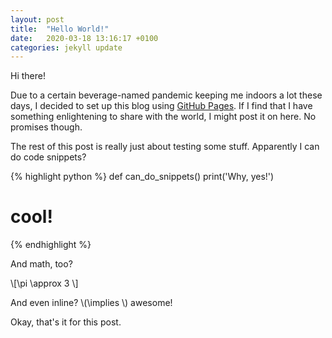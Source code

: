 ```yaml
---
layout: post
title:  "Hello World!"
date:   2020-03-18 13:16:17 +0100
categories: jekyll update
---
```

Hi there!

Due to a certain beverage-named pandemic keeping me indoors a lot these days, I decided to set up this blog using [GitHub Pages](https://pages.github.com/).
If I find that I have something enlightening to share with the world, I might post it on here. No promises though.

The rest of this post is really just about testing some stuff.
Apparently I can do code snippets?

{% highlight python %}
def can_do_snippets()
    print('Why, yes!')

# cool!
{% endhighlight %}

And math, too?

\\[\pi \approx 3 \\]

And even inline? \\(\implies \\) awesome!

Okay, that's it for this post.

